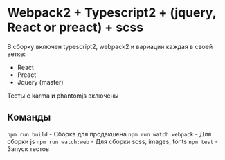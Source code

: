 # Webpack2 + Typescript2 + (jquery, React or preact) + scss

В сборку включен typescript2, webpack2 и вариации каждая в своей ветке:

* React
* Preact
* Jquery (master)

Тесты с karma и phantomjs включены

## Команды

`npm run build` - Сборка для продакшена
`npm run watch:webpack` - Для сборки js
`npm run watch:web` - Для сборки scss, images, fonts
`npm test` - Запуск тестов